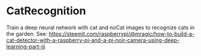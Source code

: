 # CatRecognition
Train a deep neural network with cat and noCat images to recognize cats in the garden.
See: https://steemit.com/raspberrypi/@mragic/how-to-build-a-cat-detector-with-a-raspberry-pi-and-a-pi-noir-camera-using-deep-learning-part-iii
